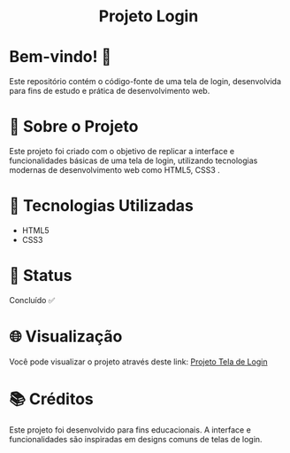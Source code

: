 <div align="center">
  <h1>Projeto Login</h1>
</div>

# Bem-vindo! 👋 <a name="id01"></a>
Este repositório contém o código-fonte de uma tela de login, desenvolvida para fins de estudo e prática de desenvolvimento web.

# 📝 Sobre o Projeto
Este projeto foi criado com o objetivo de replicar a interface e funcionalidades básicas de uma tela de login, utilizando tecnologias modernas de desenvolvimento web como HTML5, CSS3 .

# 🚀 Tecnologias Utilizadas
<ul>
  <li>HTML5</li>
  <li>CSS3</li>
</ul>

# &#x1F680; Status
Concluído ✅ 

# 🌐 Visualização
Você pode visualizar o projeto através deste link: <a href="https://kaiketorres.github.io/Projeto-login/">Projeto Tela de Login</a>

# 📚 Créditos
Este projeto foi desenvolvido para fins educacionais. A interface e funcionalidades são inspiradas em designs comuns de telas de login.
